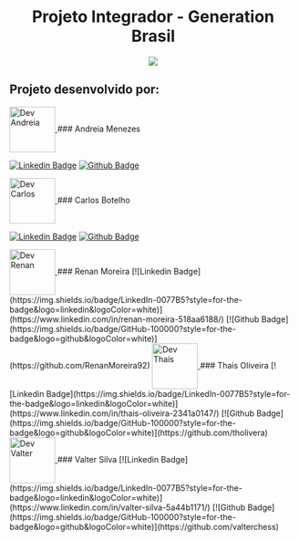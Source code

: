   <h1 align="center">Projeto Integrador - Generation Brasil </h1>
  
  <div align="center">
   <a href="https://urbanize.vercel.app/home">
  <img src="https://i.imgur.com/BMwqgP4.png"/>
  </a>

</div>
  <div><h2>Projeto desenvolvido por:</h2> </div>
  
 <a href="https://github.com/AndreiaJM">
       <img align="center" alt="Dev Andreia" height="80" width="80" src="https://i.imgur.com/miqqmfo.png">
   </a> 
### Andreia Menezes

[![Linkedin Badge](https://img.shields.io/badge/LinkedIn-0077B5?style=for-the-badge&logo=linkedin&logoColor=white)](https://www.linkedin.com/in/andreiajeniffer/)
[![Github Badge](https://img.shields.io/badge/GitHub-100000?style=for-the-badge&logo=github&logoColor=white)](https://github.com/AndreiaJM)

<a href="https://github.com/botelhocarlos">
       <img align="center" alt="Dev Carlos" height="80" width="80" src="https://i.imgur.com/pu8PzOP.png">
   </a>    
### Carlos Botelho

[![Linkedin Badge](https://img.shields.io/badge/LinkedIn-0077B5?style=for-the-badge&logo=linkedin&logoColor=white)](https://www.linkedin.com/in/carlos-henrique-botelho/)
[![Github Badge](https://img.shields.io/badge/GitHub-100000?style=for-the-badge&logo=github&logoColor=white)](https://github.com/botelhocarlos)

<a href="https://github.com/RenanMoreira92">
       <img align="center" alt="Dev Renan" height="80" width="80" src="https://i.imgur.com/dAOvWUg.png">
   </a> 
### Renan Moreira
[![Linkedin Badge](https://img.shields.io/badge/LinkedIn-0077B5?style=for-the-badge&logo=linkedin&logoColor=white)](https://www.linkedin.com/in/renan-moreira-518aa6188/) 
[![Github Badge](https://img.shields.io/badge/GitHub-100000?style=for-the-badge&logo=github&logoColor=white)](https://github.com/RenanMoreira92)

  <a href="https://github.com/tholivera">
       <img align="center" alt="Dev Thaís" height="80" width="80" src="https://i.imgur.com/eqEohka.png">
   </a> 
### Thaís Oliveira
[![Linkedin Badge](https://img.shields.io/badge/LinkedIn-0077B5?style=for-the-badge&logo=linkedin&logoColor=white)](https://www.linkedin.com/in/thais-oliveira-2341a0147/) 
[![Github Badge](https://img.shields.io/badge/GitHub-100000?style=for-the-badge&logo=github&logoColor=white)](https://github.com/tholivera)

<a href="https://github.com/valterchess">
       <img align="center" alt="Dev Valter" height="80" width="80" src="https://i.imgur.com/E6FvVWJ.png">
   </a> 
### Valter Silva
[![Linkedin Badge](https://img.shields.io/badge/LinkedIn-0077B5?style=for-the-badge&logo=linkedin&logoColor=white)](https://www.linkedin.com/in/valter-silva-5a44b1171/) 
[![Github Badge](https://img.shields.io/badge/GitHub-100000?style=for-the-badge&logo=github&logoColor=white)](https://github.com/valterchess)



